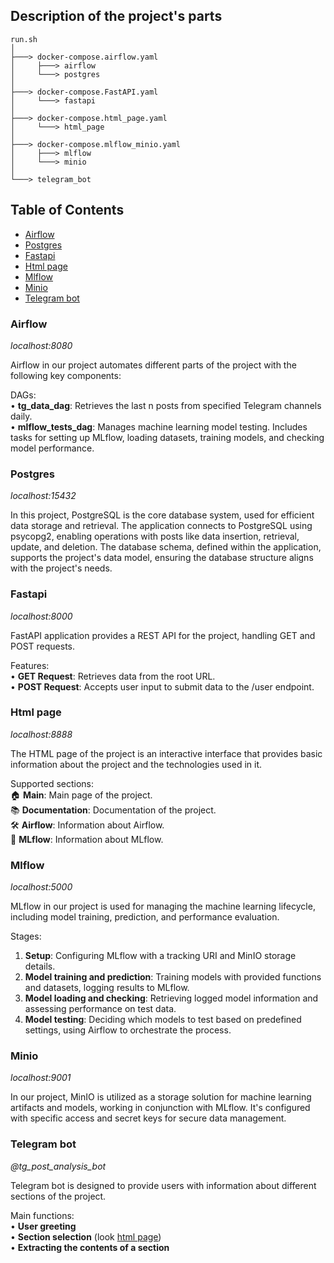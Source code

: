 ## Description of the project's parts

```
run.sh  
│  
├───> docker-compose.airflow.yaml  
│     ├───> airflow  
│     └───> postgres 
│  
├───> docker-compose.FastAPI.yaml  
│     └───> fastapi  
│  
├───> docker-compose.html_page.yaml  
│     └───> html_page  
│  
├───> docker-compose.mlflow_minio.yaml  
│     ├───> mlflow  
│     └───> minio  
│  
└───> telegram_bot  
```

## Table of Contents

- [Airflow](#airflow)  
- [Postgres](#postgres)  
- [Fastapi](#fastapi)  
- [Html page](#html-page)  
- [Mlflow](#mlflow)  
- [Minio](#minio)  
- [Telegram bot](#telegram-bot)  

### Airflow
*localhost:8080*

Airflow in our project automates different parts of the project with the following key components:

DAGs:  
• **tg_data_dag**: Retrieves the last n posts from specified Telegram channels daily.  
• **mlflow_tests_dag**: Manages machine learning model testing. Includes tasks for setting up MLflow, loading datasets, training models, and checking model performance. 

### Postgres
*localhost:15432*

In this project, PostgreSQL is the core database system, used for efficient data storage and retrieval. The application connects to PostgreSQL using psycopg2, enabling operations with posts like data insertion, retrieval, update, and deletion. The database schema, defined within the application, supports the project's data model, ensuring the database structure aligns with the project's needs.  

### Fastapi
*localhost:8000*

FastAPI application provides a REST API for the project, handling GET and POST requests.

Features:  
• **GET Request**: Retrieves data from the root URL.  
• **POST Request**: Accepts user input to submit data to the /user endpoint.  

### Html page
*localhost:8888*

The HTML page of the project is an interactive interface that provides basic information about the project and the technologies used in it. 

Supported sections:  
🏠 **Main**: Main page of the project.  
📚 **Documentation**: Documentation of the project.  
🛠️ **Airflow**: Information about Airflow.  
🤖 **MLflow**: Information about MLflow.  

### Mlflow
*localhost:5000*

MLflow in our project is used for managing the machine learning lifecycle, including model training, prediction, and performance evaluation. 

Stages:
1. **Setup**: Configuring MLflow with a tracking URI and MinIO storage details.  
2. **Model training and prediction**: Training models with provided functions and datasets, logging results to MLflow.  
3. **Model loading and checking**: Retrieving logged model information and assessing performance on test data.  
4. **Model testing**: Deciding which models to test based on predefined settings, using Airflow to orchestrate the process.  

### Minio
*localhost:9001*

In our project, MinIO is utilized as a storage solution for machine learning artifacts and models, working in conjunction with MLflow. It's configured with specific access and secret keys for secure data management.  

### Telegram bot
*@tg_post_analysis_bot*

Telegram bot is designed to provide users with information about different sections of the project.  

Main functions:  
• **User greeting**  
• **Section selection** (look [html page](#html-page))  
• **Extracting the contents of a section**  